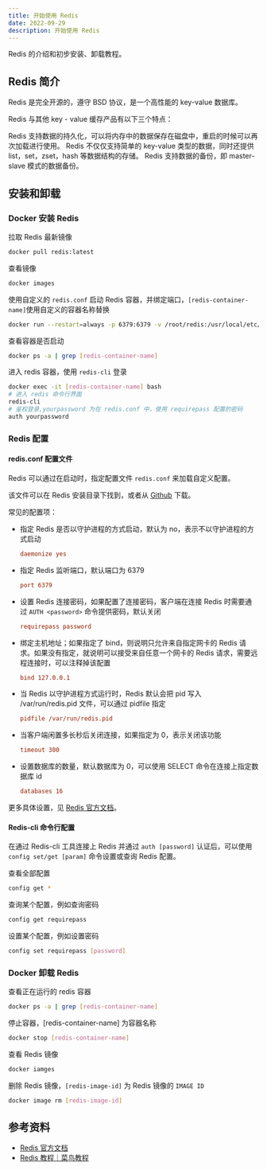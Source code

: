 ```yaml
---
title: 开始使用 Redis
date: 2022-09-29
description: 开始使用 Redis
---
```


Redis 的介绍和初步安装、卸载教程。
<!-- more -->

## Redis 简介

Redis 是完全开源的，遵守 BSD 协议，是一个高性能的 key-value 数据库。

Redis 与其他 key - value 缓存产品有以下三个特点：

Redis 支持数据的持久化，可以将内存中的数据保存在磁盘中，重启的时候可以再次加载进行使用。
Redis 不仅仅支持简单的 key-value 类型的数据，同时还提供 list，set，zset，hash 等数据结构的存储。
Redis 支持数据的备份，即 master-slave 模式的数据备份。

## 安装和卸载

### Docker 安装 Redis

拉取 Redis 最新镜像

```bash
docker pull redis:latest
```

查看镜像

```bash
docker images
```

使用自定义的 `redis.conf` 启动 Redis 容器，并绑定端口，`[redis-container-name]`使用自定义的容器名称替换

```bash
docker run --restart=always -p 6379:6379 -v /root/redis:/usr/local/etc/redis --name [redis-container-name] -d redis redis-server /usr/local/etc/redis/redis.conf
```

查看容器是否启动

```bash
docker ps -a | grep [redis-container-name]
```

进入 redis 容器，使用 `redis-cli` 登录

```bash
docker exec -it [redis-container-name] bash
# 进入 redis 命令行界面
redis-cli
# 鉴权登录,yourpassword 为在 redis.conf 中，使用 requirepass 配置的密码
auth yourpassword
```

### Redis 配置

#### redis.conf 配置文件

Redis 可以通过在启动时，指定配置文件 `redis.conf` 来加载自定义配置。

该文件可以在 Redis 安装目录下找到，或者从 [Github](https://github.com/redis/redis/blob/unstable/redis.conf) 下载。

常见的配置项：

- 指定 Redis 是否以守护进程的方式启动，默认为 no，表示不以守护进程的方式启动

  ```ini
  daemonize yes
  ```

- 指定 Redis 监听端口，默认端口为 6379

  ```ini
  port 6379
  ```

- 设置 Redis 连接密码，如果配置了连接密码，客户端在连接 Redis 时需要通过 `AUTH <password>` 命令提供密码，默认关闭

  ```ini
  requirepass password
  ```
  
- 绑定主机地址；如果指定了 bind，则说明只允许来自指定网卡的 Redis 请求。如果没有指定，就说明可以接受来自任意一个网卡的 Redis 请求，需要远程连接时，可以注释掉该配置

  ```ini
  bind 127.0.0.1
  ```

- 当 Redis 以守护进程方式运行时，Redis 默认会把 pid 写入 /var/run/redis.pid 文件，可以通过 pidfile 指定

  ```ini
  pidfile /var/run/redis.pid
  ```

- 当客户端闲置多长秒后关闭连接，如果指定为 0，表示关闭该功能

  ```ini
  timeout 300
  ```

- 设置数据库的数量，默认数据库为 0，可以使用 SELECT 命令在连接上指定数据库 id

  ```ini
  databases 16
  ```


更多具体设置，见 [Redis 官方文档](https://redis.io/docs/manual/config/)。

#### Redis-cli 命令行配置

在通过 Redis-cli 工具连接上 Redis 并通过 `auth [password]` 认证后，可以使用 `config set/get [param]` 命令设置或查询 Redis 配置。

查看全部配置

```bash
config get *
```

查询某个配置，例如查询密码

```bash
config get requirepass
```

设置某个配置，例如设置密码

```bash
config set requirepass [password]
```

### Docker 卸载 Redis

查看正在运行的 redis 容器

```bash
docker ps -a | grep [redis-container-name]
```

停止容器，[redis-container-name] 为容器名称

```bash
docker stop [redis-container-name]
```

查看 Redis 镜像

```bash
docker iamges
```

删除 Redis 镜像，`[redis-image-id]` 为 Redis 镜像的 `IMAGE ID`

```bash
docker image rm [redis-image-id]
```

## 参考资料

- [Redis 官方文档](https://redis.io/docs/)
- [Redis 教程｜菜鸟教程](https://www.runoob.com/redis/redis-tutorial.html)